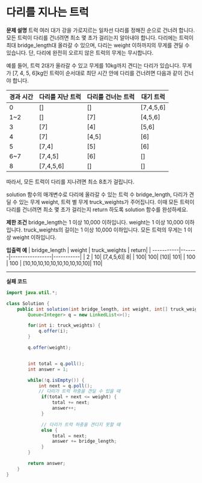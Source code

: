 # 다리를 지나는 트럭

**문제 설명**
트럭 여러 대가 강을 가로지르는 일차선 다리를 정해진 순으로 건너려 합니다. 모든 트럭이 다리를 건너려면 최소 몇 초가 걸리는지 알아내야 합니다. 다리에는 트럭이 최대 bridge_length대 올라갈 수 있으며, 다리는 weight 이하까지의 무게를 견딜 수 있습니다. 단, 다리에 완전히 오르지 않은 트럭의 무게는 무시합니다.

예를 들어, 트럭 2대가 올라갈 수 있고 무게를 10kg까지 견디는 다리가 있습니다. 무게가 [7, 4, 5, 6]kg인 트럭이 순서대로 최단 시간 안에 다리를 건너려면 다음과 같이 건너야 합니다.

| 경과 시간 | 다리를 지난 트럭 | 다리를 건너는 트럭 | 대기 트럭 |
| --------- | ---------------- | ------------------ | --------- |
| 0         | []               | []                 | [7,4,5,6] |
| 1~2       | []               | [7]                | [4,5,6]   |
| 3         | [7]              | [4]                | [5,6]     |
| 4         | [7]              | [4,5]              | [6]       |
| 5         | [7,4]            | [5]                | [6]       |
| 6~7       | [7,4,5]          | [6]                | []        |
| 8         | [7,4,5,6]        | []                 | []        |

따라서, 모든 트럭이 다리를 지나려면 최소 8초가 걸립니다.

solution 함수의 매개변수로 다리에 올라갈 수 있는 트럭 수 bridge_length, 다리가 견딜 수 있는 무게 weight, 트럭 별 무게 truck_weights가 주어집니다. 이때 모든 트럭이 다리를 건너려면 최소 몇 초가 걸리는지 return 하도록 solution 함수를 완성하세요.

**제한 조건**
bridge_length는 1 이상 10,000 이하입니다.
weight는 1 이상 10,000 이하입니다.
truck_weights의 길이는 1 이상 10,000 이하입니다.
모든 트럭의 무게는 1 이상 weight 이하입니다.

**입출력 예**
| bridge_length | weight | truck_weights | return|
| -----------|-------|-----------------|-----------|
| 2 | 10| [7,4,5,6]| 8|
| 100| 100| [10]| 101|
| 100 | 100 | [10,10,10,10,10,10,10,10,10,10]| 110|

---

**실패 코드**

```java
import java.util.*;

class Solution {
    public int solution(int bridge_length, int weight, int[] truck_weights) {
        Queue<Integer> q = new LinkedList<>();

        for(int i: truck_weights) {
            q.offer(i);
        }

        q.offer(weight);


        int total = q.poll();
        int answer = 1;

        while(!q.isEmpty()) {
            int next = q.poll();
            // 다리가 트럭 하중을 견딜 수 있을 때
             if(total + next <= weight) {
                 total += next;
                 answer++;
             }

             // 다리가 트럭 하중을 견디지 못할 때
             else {
                 total = next;
                 answer += bridge_length;
             }
        }

        return answer;
    }
}
```
